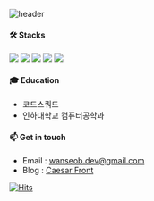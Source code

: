 ![header](https://capsule-render.vercel.app/api?type=waving&color=timeauto&height=180&section=header&text=Caesar%20Front&fontColor=f59e0b&fontSize=60&fontAlign=62&fontAlignY=32&desc=&descSize=25&descAlign=85&descAlignY=50)


#### 🛠️ Stacks
![](https://img.shields.io/badge/JavaScript-F7DF1E?style=for-the-badge&logo=JavaScript&logoColor=white) 
![](https://img.shields.io/badge/TypeScript-007ACC?style=for-the-badge&logo=typescript&logoColor=white)
![](https://img.shields.io/badge/React-20232A?style=for-the-badge&logo=react&logoColor=61DAFB)
![](https://img.shields.io/badge/Next.js-000?logo=nextdotjs&logoColor=fff&style=for-the-badge)
![](https://img.shields.io/badge/Three.js-000?logo=three.js&logoColor=fff&style=for-the-badge)



#### 🎓 Education
- 코드스쿼드 
- 인하대학교 컴퓨터공학과

#### 📫 Get in touch
- Email : wanseob.dev@gmail.com
- Blog : [Caesar Front](https://caesar1030.tistory.com/)

[![Hits](https://hits.seeyoufarm.com/api/count/incr/badge.svg?url=https%3A%2F%2Fgithub.com%2Fcaesar1030&count_bg=%2379C83D&title_bg=%23555555&icon=&icon_color=%23E7E7E7&title=hits&edge_flat=false)](https://hits.seeyoufarm.com)
